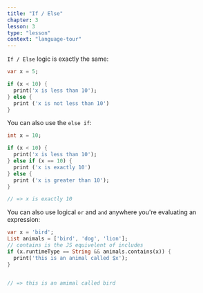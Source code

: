 ```yaml
---
title: "If / Else"
chapter: 3
lesson: 3
type: "lesson"
context: "language-tour"
---
```


`If / Else` logic is exactly the same:

```dart
var x = 5;

if (x < 10) {
  print('x is less than 10');
} else {
  print ('x is not less than 10')
}
```

You can also use the `else if`:

```dart
int x = 10;

if (x < 10) {
  print('x is less than 10');
} else if (x == 10) {
  print ('x is exactly 10')
} else {
  print ('x is greater than 10');
}

// => x is exactly 10
```

You can also use logical `or` and `and` anywhere you're evaluating an expression:

```dart
var x = 'bird';
List animals = ['bird', 'dog', 'lion'];
// contains is the JS equivelent of includes
if (x.runtimeType == String && animals.contains(x)) {
  print('this is an animal called $x');
}


// => this is an amimal called bird
``` 